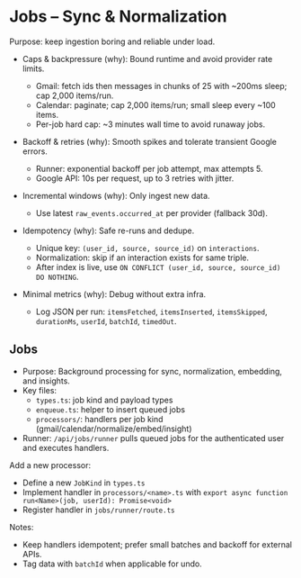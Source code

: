 # Jobs – Sync & Normalization

Purpose: keep ingestion boring and reliable under load.

- Caps & backpressure (why): Bound runtime and avoid provider rate limits.
  - Gmail: fetch ids then messages in chunks of 25 with ~200ms sleep; cap 2,000 items/run.
  - Calendar: paginate; cap 2,000 items/run; small sleep every ~100 items.
  - Per-job hard cap: ~3 minutes wall time to avoid runaway jobs.

- Backoff & retries (why): Smooth spikes and tolerate transient Google errors.
  - Runner: exponential backoff per job attempt, max attempts 5.
  - Google API: 10s per request, up to 3 retries with jitter.

- Incremental windows (why): Only ingest new data.
  - Use latest `raw_events.occurred_at` per provider (fallback 30d).

- Idempotency (why): Safe re-runs and dedupe.
  - Unique key: `(user_id, source, source_id)` on `interactions`.
  - Normalization: skip if an interaction exists for same triple.
  - After index is live, use `ON CONFLICT (user_id, source, source_id) DO NOTHING`.

- Minimal metrics (why): Debug without extra infra.
  - Log JSON per run: `itemsFetched`, `itemsInserted`, `itemsSkipped`, `durationMs`, `userId`, `batchId`, `timedOut`.

## Jobs

- Purpose: Background processing for sync, normalization, embedding, and insights.
- Key files:
  - `types.ts`: job kind and payload types
  - `enqueue.ts`: helper to insert queued jobs
  - `processors/`: handlers per job kind (gmail/calendar/normalize/embed/insight)
- Runner: `/api/jobs/runner` pulls queued jobs for the authenticated user and executes handlers.

Add a new processor:

- Define a new `JobKind` in `types.ts`
- Implement handler in `processors/<name>.ts` with `export async function run<Name>(job, userId): Promise<void>`
- Register handler in `jobs/runner/route.ts`

Notes:

- Keep handlers idempotent; prefer small batches and backoff for external APIs.
- Tag data with `batchId` when applicable for undo.
